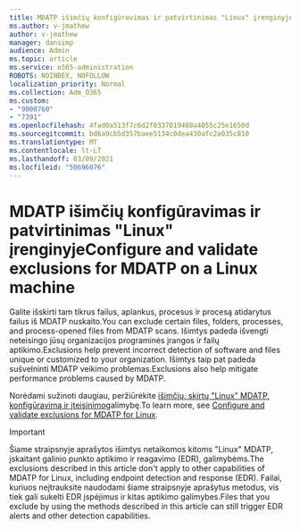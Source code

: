 ```yaml
---
title: MDATP išimčių konfigūravimas ir patvirtinimas "Linux" įrenginyje
ms.author: v-jmathew
author: v-jmathew
manager: dansimp
audience: Admin
ms.topic: article
ms.service: o365-administration
ROBOTS: NOINDEX, NOFOLLOW
localization_priority: Normal
ms.collection: Adm_O365
ms.custom:
- "9000760"
- "7391"
ms.openlocfilehash: 4fad0a513f7c6d2f0337019488a4055c25e1650d
ms.sourcegitcommit: bd6a9cb5d357baee5134c0dea430afc2a035c810
ms.translationtype: MT
ms.contentlocale: lt-LT
ms.lasthandoff: 03/09/2021
ms.locfileid: "50696076"
---
```

# <a name="configure-and-validate-exclusions-for-mdatp-on-a-linux-machine"></a><span data-ttu-id="34af4-102">MDATP išimčių konfigūravimas ir patvirtinimas "Linux" įrenginyje</span><span class="sxs-lookup"><span data-stu-id="34af4-102">Configure and validate exclusions for MDATP on a Linux machine</span></span>

<span data-ttu-id="34af4-103">Galite išskirti tam tikrus failus, aplankus, procesus ir procesą atidarytus failus iš MDATP nuskaito.</span><span class="sxs-lookup"><span data-stu-id="34af4-103">You can exclude certain files, folders, processes, and process-opened files from MDATP scans.</span></span> <span data-ttu-id="34af4-104">Išimtys padeda išvengti neteisingo jūsų organizacijos programinės įrangos ir failų aptikimo.</span><span class="sxs-lookup"><span data-stu-id="34af4-104">Exclusions help prevent incorrect detection of software and files unique or customized to your organization.</span></span> <span data-ttu-id="34af4-105">Išimtys taip pat padeda sušvelninti MDATP veikimo problemas.</span><span class="sxs-lookup"><span data-stu-id="34af4-105">Exclusions also help mitigate performance problems caused by MDATP.</span></span>

<span data-ttu-id="34af4-106">Norėdami sužinoti daugiau, peržiūrėkite [išimčių, skirtų "Linux" MDATP, konfigūravimą ir įteisinimo](https://go.microsoft.com/fwlink/?linkid=2144517)galimybę.</span><span class="sxs-lookup"><span data-stu-id="34af4-106">To learn more, see [Configure and validate exclusions for MDATP for Linux](https://go.microsoft.com/fwlink/?linkid=2144517).</span></span>

> [!IMPORTANT]
> <span data-ttu-id="34af4-107">Šiame straipsnyje aprašytos išimtys netaikomos kitoms "Linux" MDATP, įskaitant galinio punkto aptikimo ir reagavimo (EDR), galimybėms.</span><span class="sxs-lookup"><span data-stu-id="34af4-107">The exclusions described in this article don't apply to other capabilities of MDATP for Linux, including endpoint detection and response (EDR).</span></span> <span data-ttu-id="34af4-108">Failai, kuriuos neįtrauksite naudodami šiame straipsnyje aprašytus metodus, vis tiek gali sukelti EDR įspėjimus ir kitas aptikimo galimybes.</span><span class="sxs-lookup"><span data-stu-id="34af4-108">Files that you exclude by using the methods described in this article can still trigger EDR alerts and other detection capabilities.</span></span>
